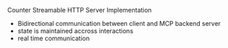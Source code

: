 Counter Streamable HTTP Server Implementation
- Bidirectional communication between client and MCP backend server 
- state is maintained accross interactions
- real time communication 